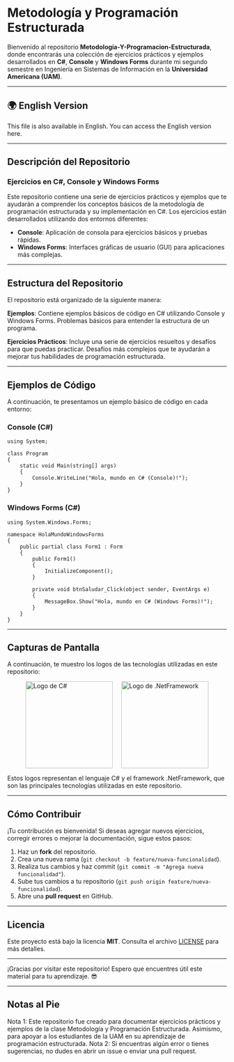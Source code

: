 # Metodología y Programación Estructurada

Bienvenido al repositorio **Metodología-Y-Programacion-Estructurada**, donde encontrarás una colección de ejercicios prácticos y ejemplos desarrollados en **C#**, **Console** y **Windows Forms** durante mi segundo semestre en Ingeniería en Sistemas de Información en la **Universidad Americana (UAM)**.

---

## 🌍 English Version

This file is also available in English. You can access the English version here.

---

## Descripción del Repositorio

### Ejercicios en C#, Console y Windows Forms

Este repositorio contiene una serie de ejercicios prácticos y ejemplos que te ayudarán a comprender los conceptos básicos de la metodología de programación estructurada y su implementación en C#. Los ejercicios están desarrollados utilizando dos entornos diferentes:

- **Console**: Aplicación de consola para ejercicios básicos y pruebas rápidas.
- **Windows Forms**: Interfaces gráficas de usuario (GUI) para aplicaciones más complejas.

---

## Estructura del Repositorio

El repositorio está organizado de la siguiente manera:

**Ejemplos**: Contiene ejemplos básicos de código en C# utilizando Console y Windows Forms. Problemas básicos para entender la estructura de un programa.

**Ejercicios Prácticos**: Incluye una serie de ejercicios resueltos y desafíos para que puedas practicar. Desafíos más complejos que te ayudarán a mejorar tus habilidades de programación estructurada.

---

## Ejemplos de Código

A continuación, te presentamos un ejemplo básico de código en cada entorno:

### Console (C#)

```Console (C#)
using System;

class Program
{
    static void Main(string[] args)
    {
        Console.WriteLine("Hola, mundo en C# (Console)!");
    }
}
```

### Windows Forms (C#)

```Windows Forms (C#)
using System.Windows.Forms;

namespace HolaMundoWindowsForms
{
    public partial class Form1 : Form
    {
        public Form1()
        {
            InitializeComponent();
        }

        private void btnSaludar_Click(object sender, EventArgs e)
        {
            MessageBox.Show("Hola, mundo en C# (Windows Forms)!");
        }
    }
}
```

---

## Capturas de Pantalla

A continuación, te muestro los logos de las tecnologías utilizadas en este repositorio:

<div style="display: flex; justify-content: center; gap: 20px;"> <img src="https://upload.wikimedia.org/wikipedia/commons/0/0d/C_Sharp_wordmark.svg" alt="Logo de C#" width="200" height="200"> <img src="https://upload.wikimedia.org/wikipedia/commons/e/ee/.NET_Core_Logo.svg" alt="Logo de .NetFramework" width="200" height="200"> </div>

Estos logos representan el lenguaje C# y el framework .NetFramework, que son las principales tecnologías utilizadas en este repositorio.

---

## Cómo Contribuir

¡Tu contribución es bienvenida! Si deseas agregar nuevos ejercicios, corregir errores o mejorar la documentación, sigue estos pasos:

1. Haz un **fork** del repositorio.
2. Crea una nueva rama (`git checkout -b feature/nueva-funcionalidad`).
3. Realiza tus cambios y haz commit (`git commit -m "Agrega nueva funcionalidad"`).
4. Sube tus cambios a tu repositorio (`git push origin feature/nueva-funcionalidad`).
5. Abre una **pull request** en GitHub.

---

## Licencia

Este proyecto está bajo la licencia **MIT**. Consulta el archivo [LICENSE](LICENSE) para más detalles.

---

¡Gracias por visitar este repositorio! Espero que encuentres útil este material para tu aprendizaje. 😎

---

## Notas al Pie

Nota 1: Este repositorio fue creado para documentar ejercicios prácticos y ejemplos de la clase Metodología y Programación Estructurada. Asimismo, para apoyar a los estudiantes de la UAM en su aprendizaje de programación estructurada.
Nota 2: Si encuentras algún error o tienes sugerencias, no dudes en abrir un issue o enviar una pull request.
